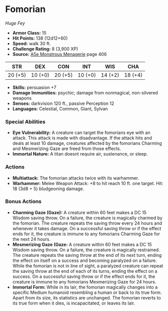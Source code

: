 # Fomorian

*Huge* *Fey*

- **Armor Class:** 15
- **Hit Points:** 138 (12d12+60)
- **Speed:** walk 30 ft.
- **Challenge Rating:** 8 (3,900 XP)
- **Source:** [A5e Monstrous Menagerie](https://enpublishingrpg.com/products/level-up-monstrous-menagerie-a5e) page 406

| STR | DEX | CON | INT | WIS | CHA |
| --- | --- | --- | --- | --- | --- |
| 20 (+5) | 10 (+0) | 20 (+5) | 10 (+0) | 14 (+2) | 18 (+4) |

- **Skills:** persuasion +7
- **Damage Immunities:** psychic; damage from nonmagical, non-silvered weapons
- **Senses:** darkvision 120 ft., passive Perception 12
- **Languages:** Celestial, Common, Giant, Sylvan

### Special Abilities

- **Eye Vulnerability:** A creature can target the fomorians eye with an attack. This attack is made with disadvantage. If the attack hits and deals at least 10 damage, creatures affected by the fomorians Charming and Mesmerizing Gaze are freed from those effects.
- **Immortal Nature:** A titan doesnt require air, sustenance, or sleep.

### Actions

- **Multiattack:** The fomorian attacks twice with its warhammer.
- **Warhammer:** Melee Weapon Attack: +8 to hit  reach 10 ft.  one target. Hit: 18 (3d8 + 5) bludgeoning damage.

### Bonus Actions

- **Charming Gaze (Gaze):** A creature within 60 feet makes a DC 15 Wisdom saving throw. On a failure, the creature is magically charmed by the fomorian. The creature repeats the saving throw every 24 hours and whenever it takes damage. On a successful saving throw or if the effect ends for it, the creature is immune to any fomorians Charming Gaze for the next 24 hours.
- **Mesmerizing Gaze (Gaze:** A creature within 60 feet makes a DC 15 Wisdom saving throw. On a failure, the creature is magically restrained. The creature repeats the saving throw at the end of its next turn, ending the effect on itself on a success and becoming paralyzed on a failure. While the fomorian is not in line of sight, a paralyzed creature can repeat the saving throw at the end of each of its turns, ending the effect on a success. On a successful saving throw or if the effect ends for it, the creature is immune to any fomorians Mesmerizing Gaze for 24 hours.
- **Immortal Form:** While in its lair, the fomorian magically changes into a specific Medium humanoid resembling a human or back to its true form. Apart from its size, its statistics are unchanged. The fomorian reverts to its true form when it dies, is incapacitated, or leaves its lair.


